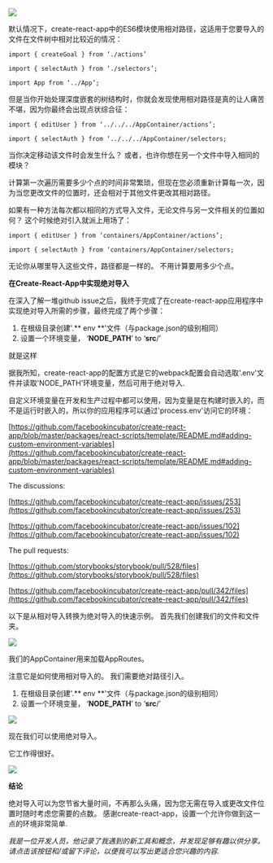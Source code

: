 ![](https://p0.ssl.qhimg.com/t01837865899c4318c4.png)

默认情况下，create-react-app中的ES6模块使用相对路径，这适用于您要导入的文件在文件树中相对比较近的情况：

```
import { createGoal } from ‘./actions’
```

```
import { selectAuth } from ‘./selectors’;
```

```
import App from ‘../App’;
```

但是当你开始处理深度嵌套的树结构时，你就会发现使用相对路径是真的让人痛苦不堪，因为你最终会出现点状综合征：

```
import { editUser } from ‘../../../AppContainer/actions’;
```

```
import { selectAuth } from ‘../../../AppContainer/selectors;
```

当你决定移动该文件时会发生什么？ 或者，也许你想在另一个文件中导入相同的模块？

计算第一次遍历需要多少个点的时间非常繁琐，但现在您必须重新计算每一次，因为当您更改文件的位置时，还会相对于其他文件更改其相对路径。

如果有一种方法每次都以相同的方式导入文件，无论文件与另一文件相关的位置如何？ 这个时候绝对引入就派上用场了：

```
import { editUser } from ‘containers/AppContainer/actions’;
```

```
import { selectAuth } from ‘containers/AppContainer/selectors;
```

无论你从哪里导入这些文件，路径都是一样的。 不用计算要用多少个点。

**在Create-React-App中实现绝对导入**

在深入了解一堆github issue之后，我终于完成了在create-react-app应用程序中实现绝对导入所需的步骤，最终完成了两个步骤：

1.  在根级目录创建'.** env **'文件（与package.json的级别相同）
2.  设置一个环境变量， ‘**NODE_PATH**’ to ‘**src**/’

就是这样

据我所知，create-react-app的配置方式是它的webpack配置会自动选取'.env'文件并读取'NODE_PATH'环境变量，然后可用于绝对导入.

自定义环境变量在开发和生产过程中都可以使用，因为变量是在构建时嵌入的，而不是运行时嵌入的，所以你的应用程序可以通过'process.env'访问它的环境：

[https://github.com/facebookincubator/create-react-app/blob/master/packages/react-scripts/template/README.md#adding-custom-environment-variables](https://github.com/facebookincubator/create-react-app/blob/master/packages/react-scripts/template/README.md#adding-custom-environment-variables)

The discussions:

[https://github.com/facebookincubator/create-react-app/issues/253](https://github.com/facebookincubator/create-react-app/issues/253)

[https://github.com/facebookincubator/create-react-app/issues/102](https://github.com/facebookincubator/create-react-app/issues/102)

The pull requests:

[https://github.com/storybooks/storybook/pull/528/files](https://github.com/storybooks/storybook/pull/528/files)

[https://github.com/facebookincubator/create-react-app/pull/342/files](https://github.com/facebookincubator/create-react-app/pull/342/files)

以下是从相对导入转换为绝对导入的快速示例。 首先我们创建我们的文件和文件夹。

![](https://p0.ssl.qhimg.com/t01d63ed268bfaa299c.png)

我们的AppContainer用来加载AppRoutes。

注意它是如何使用相对导入的。 我们需要绝对路径引入。

1.  在根级目录创建'.** env **'文件（与package.json的级别相同）
2.  设置一个环境变量， ‘**NODE_PATH**’ to ‘**src**/’

![](https://p0.ssl.qhimg.com/t01ea4f581bd313267d.png)

现在我们可以使用绝对导入。

它工作得很好。

![](https://p0.ssl.qhimg.com/t01ebd1e70323eabfaa.png)

**结论**

绝对导入可以为您节省大量时间，不再那么头痛，因为您无需在导入或更改文件位置时随时考虑您需要的点数。 感谢create-react-app，设置一个允许你做到这一点的环境非常简单.

_我是一位开发人员，他记录了我遇到的新工具和概念，并发现足够有趣以供分享。 请点击该按钮和/或留下评论，以便我可以写出更适合您兴趣的内容._
